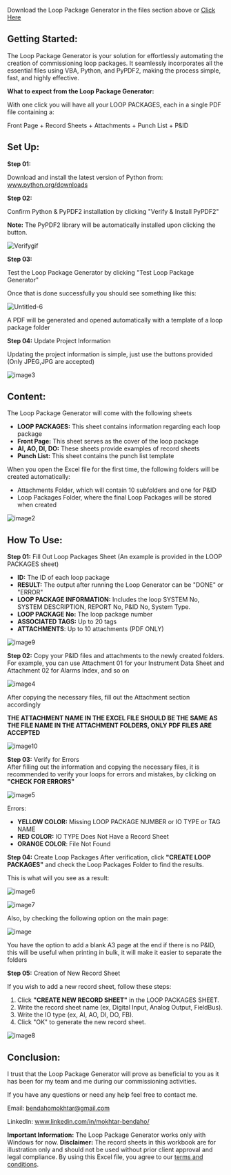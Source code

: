 Download the Loop Package Generator in the files section above or [Click Here](https://github.com/mokhtarbendaho/Loop-Package-Generator/blob/main/Loop%20Package%20Generator%20V2.8.xlsm)

## Getting Started:
The Loop Package Generator is your solution for effortlessly automating the creation of commissioning loop packages. It seamlessly incorporates all the essential files using VBA, Python, and PyPDF2, making the process simple, fast, and highly effective.

**What to expect from the Loop Package Generator:** 

With one click you will have all your LOOP PACKAGES, each in a single PDF file containing a:

Front Page + Record Sheets + Attachments + Punch List + P&ID

## Set Up:
**Step 01:**

Download and install the latest version of Python from:
www.python.org/downloads

**Step 02:**

Confirm Python & PyPDF2 installation by clicking "Verify & Install PyPDF2"

**Note:** The PyPDF2 library will be automatically installed upon clicking the button.

![Verifygif](https://github.com/mokhtarbendaho/Loop-Package-Generator/assets/143171867/90efb118-8629-4db9-b1cb-8b38b1a4ef74)


**Step 03:**

Test the Loop Package Generator by clicking "Test Loop Package Generator"

Once that is done successfully you should see something like this:

![Untitled-6](https://github.com/mokhtarbendaho/Loop-Package-Generator/assets/143171867/59ae5f92-4348-4c43-957a-d548a13fc159)

A PDF will be generated and opened automatically with a template of a loop package folder

**Step 04:** Update Project Information

Updating the project information is simple, just use the buttons provided (Only JPEG,JPG are accepted)

![image3](https://github.com/mokhtarbendaho/Loop-Package-Generator/assets/143171867/00979de3-a95d-4d8b-821b-dba4649cdb2a)

## Content:

The Loop Package Generator will come with the following sheets

 - **LOOP PACKAGES:** This sheet contains information regarding each loop package
 - **Front Page:** This sheet serves as the cover of the loop package
 - **AI, AO, DI, DO:** These sheets provide examples of record sheets
 - **Punch List:** This sheet contains the punch list template

When you open the Excel file for the first time, the following folders will be created automatically:
- Attachments Folder, which will contain 10 subfolders and one for P&ID
- Loop Packages Folder, where the final Loop Packages will be stored when created

![image2](https://github.com/mokhtarbendaho/Loop-Package-Generator/assets/143171867/ebbc1890-866b-4399-9d77-05eae934bec2)

## How To Use:

**Step 01:** Fill Out Loop Packages Sheet (An example is provided in the LOOP PACKAGES sheet)

 - **ID:** The ID of each loop package
 - **RESULT:** The output after running the Loop Generator can be "DONE" or "ERROR"
 - **LOOP PACKAGE INFORMATION:** Includes the loop SYSTEM No, SYSTEM DESCRIPTION, REPORT No, P&ID No, System Type.
 - **LOOP PACKAGE No:** The loop package number
 - **ASSOCIATED TAGS:** Up to 20 tags
 - **ATTACHMENTS**: Up to 10 attachments (PDF ONLY)

![image9](https://github.com/mokhtarbendaho/Loop-Package-Generator/assets/143171867/93e1c9c4-a7a5-4a9c-9644-91f930509365)


**Step 02:**
Copy your P&ID files and attachments to the newly created folders. For example, you can use Attachment 01 for your Instrument Data Sheet and Attachment 02 for Alarms Index, and so on

![image4](https://github.com/mokhtarbendaho/Loop-Package-Generator/assets/143171867/fbd54b03-413d-4363-adb5-a45b4a03ad45)

After copying the necessary files, fill out the Attachment section accordingly

**THE ATTACHMENT NAME IN THE EXCEL FILE SHOULD BE THE SAME AS THE FILE NAME IN THE ATTACHMENT FOLDERS, ONLY PDF FILES ARE ACCEPTED**

![image10](https://github.com/mokhtarbendaho/Loop-Package-Generator/assets/143171867/b0a9b7d7-073d-48ad-9b85-29dc8c2e97d1)


**Step 03:** Verify for Errors						
After filling out the information and copying the necessary files, it is recommended to verify your loops for errors and mistakes, by clicking on **"CHECK FOR ERRORS"**

![image5](https://github.com/mokhtarbendaho/Loop-Package-Generator/assets/143171867/a7f0e5a7-8545-40b9-bb7a-4c11e5c65fa5)

Errors:						
 - **YELLOW COLOR:** Missing LOOP PACKAGE NUMBER or IO TYPE or TAG NAME
 - **RED COLOR:** IO TYPE Does Not Have a Record Sheet
 - **ORANGE COLOR**: File Not Found

**Step 04:** Create Loop Packages
After verification, click **"CREATE LOOP PACKAGES"** and check the Loop Packages Folder to find the results.

This is what will you see as a result:

![image6](https://github.com/mokhtarbendaho/Loop-Package-Generator/assets/143171867/f6531380-b885-4df6-9137-ee4ed9ae62e5)

![image7](https://github.com/mokhtarbendaho/Loop-Package-Generator/assets/143171867/57bc013d-9d71-463f-a264-c06d5a4524bc)

Also, by checking the following option on the main page:

![image](https://github.com/mokhtarbendaho/Loop-Package-Generator/assets/143171867/8552dd39-2665-49a7-bd1b-c38c0eee6b22)

 You have the option to add a blank A3 page at the end if there is no P&ID, this will be useful when printing in bulk, it will make it easier to separate the folders

**Step 05:** Creation of New Record Sheet

If you wish to add a new record sheet, follow these steps:
01. Click **"CREATE NEW RECORD SHEET"** in the LOOP PACKAGES SHEET.
02. Write the record sheet name (ex, Digital Input, Analog Output, FieldBus).
03. Write the IO type (ex, AI, AO, DI, DO, FB).
04. Click "OK" to generate the new record sheet.

![image8](https://github.com/mokhtarbendaho/Loop-Package-Generator/assets/143171867/21f5babd-1872-4c49-a4ff-472ccfd99978)

## Conclusion:

I trust that the Loop Package Generator will prove as beneficial to you as it has been for my team and me during our commissioning activities.

If you have any questions or need any help feel free to contact me.

Email: bendahomokhtar@gmail.com

LinkedIn: www.linkedin.com/in/mokhtar-bendaho/

**Important Information:** The Loop Package Generator works only with Windows for now.
**Disclaimer:** The record sheets in this workbook are for illustration only and should not be used without prior client approval and legal compliance. By using this Excel file, you agree to our [terms and conditions](https://github.com/mokhtarbendaho/Loop-Package-Generator/blob/main/Terms%20and%20Conditions).
